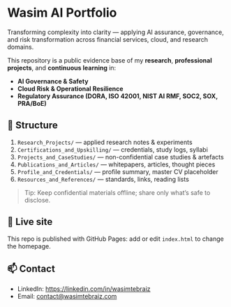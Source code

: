 # Wasim AI Portfolio

Transforming complexity into clarity — applying AI assurance, governance, and risk transformation across financial services, cloud, and research domains.

This repository is a public evidence base of my **research**, **professional projects**, and **continuous learning** in:
- **AI Governance & Safety**
- **Cloud Risk & Operational Resilience**
- **Regulatory Assurance (DORA, ISO 42001, NIST AI RMF, SOC2, SOX, PRA/BoE)**

## 📁 Structure
1. `Research_Projects/` — applied research notes & experiments
2. `Certifications_and_Upskilling/` — credentials, study logs, syllabi
3. `Projects_and_CaseStudies/` — non-confidential case studies & artefacts
4. `Publications_and_Articles/` — whitepapers, articles, thought pieces
5. `Profile_and_Credentials/` — profile summary, master CV placeholder
6. `Resources_and_References/` — standards, links, reading lists

> Tip: Keep confidential materials offline; share only what’s safe to disclose.

## 🔗 Live site
This repo is published with GitHub Pages: add or edit `index.html` to change the homepage.

## 📫 Contact
- LinkedIn: https://linkedin.com/in/wasimtebraiz
- Email: contact@wasimtebraiz.com
